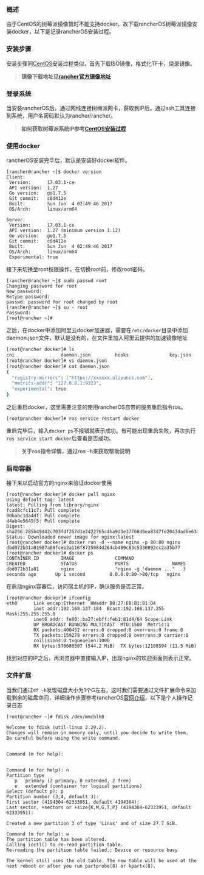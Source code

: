 ### 概述

由于CentOS的树莓派镜像暂时不能支持docker，故下载rancherOS树莓派镜像安装docker，以下是记录rancherOS安装过程。

### 安装步骤

安装步骤同[CentOS](https://github.com/itrackbird/raspbian)安装过程类似，首先下载ISO镜像，格式化TF卡，烧录镜像。

> **镜像下载地址见[rancher官方镜像地址](https://github.com/rancher/os/releases/)**

### 登录系统

当安装rancherOS后，通过网线连接树梅派网卡，获取到IP后，通过ssh工具连接到系统，用户名密码默认为rancher/rancher。

> **如何获取树莓派系统IP参考[CentOS安装过程](https://github.com/itrackbird/raspbian)**

### 使用docker

rancherOS安装完毕后，默认是安装好docker软件。

```she
[rancher@rancher ~]$ docker version
Client:
 Version:      17.03.1-ce
 API version:  1.27
 Go version:   go1.7.5
 Git commit:   c6d412e
 Built:        Sun Jun  4 02:49:46 2017
 OS/Arch:      linux/arm64

Server:
 Version:      17.03.1-ce
 API version:  1.27 (minimum version 1.12)
 Go version:   go1.7.5
 Git commit:   c6d412e
 Built:        Sun Jun  4 02:49:46 2017
 OS/Arch:      linux/arm64
 Experimental: true
```

接下来切换至root权限操作，在切换root前，修改root密码。

```she
[rancher@rancher ~]$ sudo passwd root
Changing password for root
New password:
Retype password:
passwd: password for root changed by root
[rancher@rancher ~]$ su - root
Password:
[root@rancher ~]#
```

之后，在docker中添加阿里云docker加速器，需要在`/etc/docker`目录中添加daemon.json文件，默认是没有的，在文件里加入阿里云提供的加速镜像地址

```sh
[root@rancher docker]# ls
cni                 daemon.json         hooks               key.json            system-docker.json
[root@rancher docker]# vi daemon.json
[root@rancher docker]# cat daemon.json
{
  "registry-mirrors": ["https://xxxxxx.aliyuncs.com"],
  "metrics-addr": "127.0.0.1:9323",
  "experimental": true
}
```

之后重启docker，这里需要注意的使用rancherOS自带的服务重启指令ros。

```shell
[root@rancher docker]# ros service restart docker
```

重启完毕后，输入`docker ps`不报错就表示成功。有可能出现重启失败，再次执行`ros service start docker`后查看是否成功。

> **关于ros指令详情，通过ros -h来获取帮助说明**

### 启动容器

接下来以启动官方的nginx来验证docker使用

```she
[root@rancher docker]# docker pull nginx
Using default tag: latest
latest: Pulling from library/nginx
fcad8cfc11c7: Pull complete
80babc1da4df: Pull complete
d4ab4e5645f5: Pull complete
Digest: sha256:285b49d42c703fdf257d1e2422765c4ba9d3e37768d6ea83d7fe2043dad6e63d
Status: Downloaded newer image for nginx:latest
[root@rancher docker]# docker run -d --name nginx -p 80:80 nginx
dbd072b31a81987a88fceb2a116f8725084d264cb489c83c5330092cc2a35b77
[root@rancher docker]# docker ps
CONTAINER ID        IMAGE               COMMAND                  CREATED             STATUS              PORTS                NAMES
dbd072b31a81        nginx               "nginx -g 'daemon ..."   3 seconds ago       Up 1 second         0.0.0.0:80->80/tcp   nginx
```

在启动nginx容器后，访问宿主机的IP，确认服务是否正常。

```shell
[root@rancher docker]# ifconfig
eth0      Link encap:Ethernet  HWaddr B8:27:EB:B1:81:D4
          inet addr:192.168.137.184  Bcast:192.168.137.255  Mask:255.255.255.0
          inet6 addr: fe80::ba27:ebff:feb1:81d4/64 Scope:Link
          UP BROADCAST RUNNING MULTICAST  MTU:1500  Metric:1
          RX packets:400452 errors:0 dropped:0 overruns:0 frame:0
          TX packets:159279 errors:0 dropped:0 overruns:0 carrier:0
          collisions:0 txqueuelen:1000
          RX bytes:570680507 (544.2 MiB)  TX bytes:12108594 (11.5 MiB)
```

找到对应的IP之后，再浏览器中直接输入IP，出现nginx的欢迎页面则表示正常。

### 文件扩展

当我们通过`df -h`发现磁盘大小为1个G左右，这时我们需要通过文件扩展命令来加载剩余的磁盘空间，详细操作步骤参考rancherOS[官网介绍](http://rancher.com/docs/os/v1.1/en/running-rancheros/server/raspberry-pi/)，以下是个人操作记录日志

```she
[root@rancher ~]# fdisk /dev/mmcblk0

Welcome to fdisk (util-linux 2.29.2).
Changes will remain in memory only, until you decide to write them.
Be careful before using the write command.


Command (m for help):


Command (m for help): n
Partition type
   p   primary (2 primary, 0 extended, 2 free)
   e   extended (container for logical partitions)
Select (default p): p
Partition number (3,4, default 3):
First sector (4194304-62333951, default 4194304):
Last sector, +sectors or +size{K,M,G,T,P} (4194304-62333951, default 62333951):

Created a new partition 3 of type 'Linux' and of size 27.7 GiB.

Command (m for help): w
The partition table has been altered.
Calling ioctl() to re-read partition table.
Re-reading the partition table failed.: Device or resource busy

The kernel still uses the old table. The new table will be used at the next reboot or after you run partprobe(8) or kpartx(8).
```

